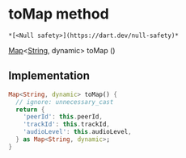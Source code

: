 


# toMap method




    *[<Null safety>](https://dart.dev/null-safety)*




[Map](https://api.flutter.dev/flutter/dart-core/Map-class.html)&lt;[String](https://api.flutter.dev/flutter/dart-core/String-class.html), dynamic> toMap
()








## Implementation

```dart
Map<String, dynamic> toMap() {
  // ignore: unnecessary_cast
  return {
    'peerId': this.peerId,
    'trackId': this.trackId,
    'audioLevel': this.audioLevel,
  } as Map<String, dynamic>;
}
```







